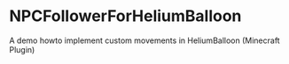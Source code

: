 # NPCFollowerForHeliumBalloon
A demo howto implement custom movements in HeliumBalloon (Minecraft Plugin)
